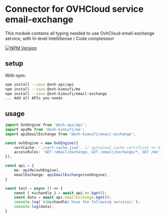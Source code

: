 # Connector for OVHCloud service email-exchange

This module contains all typing needed to use OvhCloud email-exchange service, with hi-level IntelliSense / Code complession

[![NPM Version](https://img.shields.io/npm/v/@ovh-kimsufi/email-exchange.svg?style=flat)](https://www.npmjs.org/package/@ovh-kimsufi/email-exchange)

## setup

With npm:
````bash
npm install --save @ovh-api/api
npm install --save @ovh-kimsufi/me
npm install --save @ovh-kimsufi/email-exchange
... Add all APIs you needs
````

## usage

````typescript
import OvhEngine from '@ovh-api/api';
import apiMe from '@ovh-kimsufi/me';
import apiEmailExchange from '@ovh-kimsufi/email-exchange';

const ovhEngine = new OvhEngine({ 
    certCache: './cert-cache.json', // optionnal cache certificat to disk
    accessRules: 'GET /email/exchange, GET /email/exchange/*, GET /me', // optionnal limit the requested privileges.
});

const api = {
    me: apiMe(ovhEngine),
    emailExchange: apiEmailExchange(ovhEngine),
}

const test = async () => {
    const { nichandle } = await api.me.$get();
    const data = await api.emailExchange.$get();
    console.log(`${nichandle} have the following services:`);
    console.log(data);
}

````